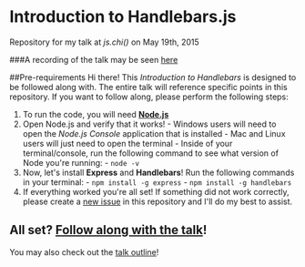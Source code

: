 # Introduction to Handlebars.js
Repository for my talk at *js.chi()* on May 19th, 2015

###A recording of the talk may be seen <a href="https://www.youtube.com/watch?v=bt34qTU9UhQ&feature=youtu.be">here</a>

##Pre-requirements
Hi there! This *Introduction to Handlebars* is designed to be followed along with. The entire talk will reference specific points in this repository. If you want to follow along, please perform the following steps:
  1. To run the code, you will need **<a href="https://nodejs.org/download/">Node.js</a>**
  2. Open Node.js and verify that it works!
    - Windows users will need to open the *Node.js Console* application that is installed
    - Mac and Linux users will just need to open the terminal
    - Inside of your terminal/console, run the following command to see what version of Node you're running:
    - `node -v` 
  3. Now, let's install **Express** and **Handlebars**! Run the following commands in your terminal:
    - `npm install -g express`
    - `npm install -g handlebars`
  4. If everything worked you're all set! If something did not work correctly, please create a <a href="https://github.com/code-for-coffee/IntroductionToHandlebars/issues/new">new issue</a> in this repository and I'll do my best to assist. 

<h2>All set? <a href="https://github.com/code-for-coffee/IntroductionToHandlebars/blob/master/1-Introduction/readme.md">Follow along with the talk</a>!</h2>

You may also check out the <a href="https://github.com/code-for-coffee/IntroductionToHandlebars/blob/master/Outline.md">talk outline</a>!</h2>
